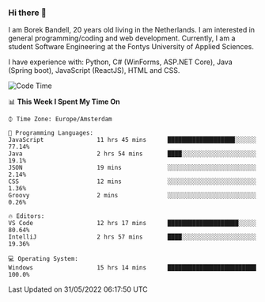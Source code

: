 ### Hi there 👋

I am Borek Bandell, 20 years old living in the Netherlands. I am interested in general programming/coding and web development. Currently, I am a student Software Engineering at the Fontys University of Applied Sciences.

I have experience with: Python, C# (WinForms, ASP.NET Core), Java (Spring boot), JavaScript (ReactJS), HTML and CSS.

<!--START_SECTION:waka-->
![Code Time](http://img.shields.io/badge/Code%20Time-161%20hrs%2037%20mins-blue)

📊 **This Week I Spent My Time On** 

```text
⌚︎ Time Zone: Europe/Amsterdam

💬 Programming Languages: 
JavaScript               11 hrs 45 mins      ███████████████████░░░░░░   77.14% 
Java                     2 hrs 54 mins       ████░░░░░░░░░░░░░░░░░░░░░   19.1% 
JSON                     19 mins             ░░░░░░░░░░░░░░░░░░░░░░░░░   2.14% 
CSS                      12 mins             ░░░░░░░░░░░░░░░░░░░░░░░░░   1.36% 
Groovy                   2 mins              ░░░░░░░░░░░░░░░░░░░░░░░░░   0.26%

🔥 Editors: 
VS Code                  12 hrs 17 mins      ████████████████████░░░░░   80.64% 
IntelliJ                 2 hrs 57 mins       ████░░░░░░░░░░░░░░░░░░░░░   19.36%

💻 Operating System: 
Windows                  15 hrs 14 mins      █████████████████████████   100.0%

```


 Last Updated on 31/05/2022 06:17:50 UTC
<!--END_SECTION:waka-->

<!--**tcBorek2002/tcBorek2002** is a ✨ _special_ ✨ repository because its `README.md` (this file) appears on your GitHub profile.

Here are some ideas to get you started:

- 🔭 I’m currently working on ...
- 🌱 I’m currently learning ...
- 👯 I’m looking to collaborate on ...
- 🤔 I’m looking for help with ...
- 💬 Ask me about ...
- 📫 How to reach me: ...
- 😄 Pronouns: ...
- ⚡ Fun fact: ...
-->
